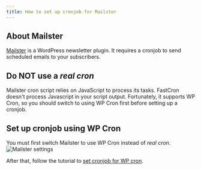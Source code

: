 ```yaml
---
title: How to set up cronjob for Mailster
---
```


## About Mailster
<a href="https://mailster.co/?ref=fastcron.com" target="_blank" rel="nofollow">Mailster</a>
is a WordPress newsletter plugin. It requires a cronjob to send scheduled emails to your subscribers.

## Do NOT use a *real cron*
Mailster cron script relies on JavaScript to process its tasks.
FastCron doesn't process Javascript in your script output.
Fortunately, it supports WP Cron, so you should switch to using WP Cron first before setting up a cronjob.

## Set up cronjob using WP Cron
You must first switch Mailster to use WP Cron instead of *real cron*.
![Mailster settings](/screenshots/mailster.png)

After that, follow the tutorial to [set cronjob for WP cron](/tutorials/wp-cron).